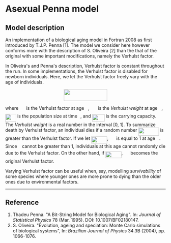# Asexual Penna model

## Model description
An implementation of a biological aging model in Fortran 2008 as first introduced by T.J.P. Penna [1]. The model we consider here however conforms more with the description of S. Oliveira [2] than the that of the original with some important modifications, namely the Verhulst factor.

In Oliveira's and Penna's description, Verhulst factor is constant throughout the run. In some implementations, the Verhulst factor is disabled for newborn individuals. Here, we let the Verhulst factor freely vary with the age of individuals.

<p align="center"><img src="https://github.com/jben-estrada/asexual-penna-model/blob/master/svgs/42af354dfb85d874f633eecffaf97314.svg" align=middle width=136.28076pt height=37.190999999999995pt/></p>

where <img src="https://github.com/jben-estrada/asexual-penna-model/blob/master/svgs/d6039daedba33e27f167e97f709c0d31.svg" align=middle width=16.719450000000002pt height=22.46574pt/> is the Verhulst factor at age <img src="https://github.com/jben-estrada/asexual-penna-model/blob/master/svgs/44bc9d542a92714cac84e01cbbb7fd61.svg" align=middle width=8.689230000000004pt height=14.155350000000013pt/>, <img src="https://github.com/jben-estrada/asexual-penna-model/blob/master/svgs/f72abbd7e7a1e545a1cb820fda5991f6.svg" align=middle width=18.898935pt height=14.155350000000013pt/> is the *Verhulst weight* at age <img src="https://github.com/jben-estrada/asexual-penna-model/blob/master/svgs/44bc9d542a92714cac84e01cbbb7fd61.svg" align=middle width=8.689230000000004pt height=14.155350000000013pt/>, <img src="https://github.com/jben-estrada/asexual-penna-model/blob/master/svgs/bc26136196e30407c1303ffbe073b500.svg" align=middle width=33.721545000000006pt height=24.65759999999998pt/> is the population size at time <img src="https://github.com/jben-estrada/asexual-penna-model/blob/master/svgs/4f4f4e395762a3af4575de74c019ebb5.svg" align=middle width=5.936155500000004pt height=20.222069999999988pt/>, and <img src="https://github.com/jben-estrada/asexual-penna-model/blob/master/svgs/8c9ead68ffc4c3846ae9e59a42071752.svg" align=middle width=39.457440000000005pt height=22.46574pt/> is the carrying capacity. The *Verhulst weight* is a real number in the interval [0, 1]. To summarize death by Verhulst factor, an individual dies if a random number <img src="https://github.com/jben-estrada/asexual-penna-model/blob/master/svgs/1eeaa1a03a97e12954f0c28afb46592a.svg" align=middle width=64.49388pt height=24.65759999999998pt/> is greater than the Verhulst factor. If we let <img src="https://github.com/jben-estrada/asexual-penna-model/blob/master/svgs/69beda82e62145324b88a45f5838b7c4.svg" align=middle width=49.85771999999999pt height=21.18732pt/>, <img src="https://github.com/jben-estrada/asexual-penna-model/blob/master/svgs/d6039daedba33e27f167e97f709c0d31.svg" align=middle width=16.719450000000002pt height=22.46574pt/> is equal to 1 at age <img src="https://github.com/jben-estrada/asexual-penna-model/blob/master/svgs/44bc9d542a92714cac84e01cbbb7fd61.svg" align=middle width=8.689230000000004pt height=14.155350000000013pt/>. Since <img src="https://github.com/jben-estrada/asexual-penna-model/blob/master/svgs/89f2e0d2d24bcf44db73aab8fc03252c.svg" align=middle width=7.873024500000003pt height=14.155350000000013pt/> cannot be greater than 1, individuals at this age cannot randomly die due to the Verhulst factor. On the other hand, if <img src="https://github.com/jben-estrada/asexual-penna-model/blob/master/svgs/f19dc8cf1e2e99d0d17df91a06cd7fc0.svg" align=middle width=49.85771999999999pt height=21.18732pt/>, <img src="https://github.com/jben-estrada/asexual-penna-model/blob/master/svgs/d6039daedba33e27f167e97f709c0d31.svg" align=middle width=16.719450000000002pt height=22.46574pt/> becomes the original Verhulst factor.

Varying Verhulst factor can be useful when, say, modelling *survivability* of some species where younger ones are more prone to dying than the older ones due to environmental factors.
___
## Reference
1. Thadeu Penna. "A Bit-String Model for Biological Aging". In: *Journal of Statistical Physics* 78 (Mar. 1995). DOI: 10.1007/BF02180147.
2. S. Oliveira. "Evolution, ageing and speciation: Monte Carlo  simulations of biological systems", In: *Brazilian Journal of Physics* 34.3B (2004), pp. 1066-1076.
